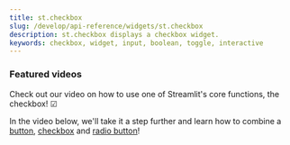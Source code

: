 ```yaml
---
title: st.checkbox
slug: /develop/api-reference/widgets/st.checkbox
description: st.checkbox displays a checkbox widget.
keywords: checkbox, widget, input, boolean, toggle, interactive
---
```


<Autofunction function="streamlit.checkbox" />

### Featured videos

Check out our video on how to use one of Streamlit's core functions, the checkbox! ☑

<YouTube videoId="Jte0Reue7z8" />

In the video below, we'll take it a step further and learn how to combine a [button](/develop/api-reference/widgets/st.button), [checkbox](/develop/api-reference/widgets/st.checkbox) and [radio button](/develop/api-reference/widgets/st.radio)!

<YouTube videoId="EnXJBsCIl_A" />
